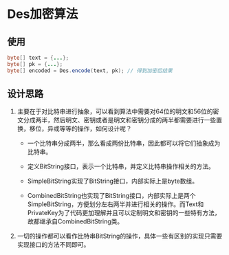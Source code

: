 # Des加密算法

## 使用

```java
byte[] text = {...};
byte[] pk = {...};
byte[] encoded = Des.encode(text, pk); // 得到加密后结果
```

## 设计思路

1. 主要在于对比特串进行抽象，可以看到算法中需要对64位的明文和56位的密文分成两半，然后明文、密钥或者是明文和密钥分成的两半都需要进行一些置换，移位，异或等等的操作，如何设计呢？

   - 一个比特串分成两半，那么看成两份比特串，因此都可以将它们抽象成为比特串。

   - 定义BitString接口，表示一个比特串，并定义比特串操作相关的方法。
   - SimpleBitString实现了BitString接口，内部实际上是byte数组。
   - CombinedBitString也实现了BitString接口，内部实际上是两个SimpleBitString，方便划分左右两半并进行相关的操作。而Text和PrivateKey为了代码更加理解并且可以定制明文和密钥的一些特有方法，故都继承自CombinedBitString类。

2. 一切的操作都可以看作比特串BitString的操作，具体一些有区别的实现只需要实现接口的方法不同即可。